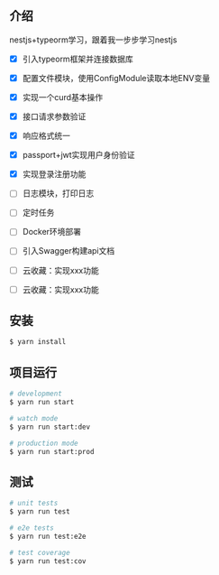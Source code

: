 ## 介绍

nestjs+typeorm学习，跟着我一步步学习nestjs

- [x] 引入typeorm框架并连接数据库
- [x] 配置文件模块，使用ConfigModule读取本地ENV变量
- [x] 实现一个curd基本操作
- [x] 接口请求参数验证
- [x] 响应格式统一
- [x] passport+jwt实现用户身份验证
- [x] 实现登录注册功能
- [ ] 日志模块，打印日志
- [ ] 定时任务
- [ ] Docker环境部署
- [ ] 引入Swagger构建api文档
- [ ] 云收藏：实现xxx功能
- [ ] 云收藏：实现xxx功能


## 安装

```bash
$ yarn install
```

## 项目运行

```bash
# development
$ yarn run start

# watch mode
$ yarn run start:dev

# production mode
$ yarn run start:prod
```

## 测试

```bash
# unit tests
$ yarn run test

# e2e tests
$ yarn run test:e2e

# test coverage
$ yarn run test:cov
```